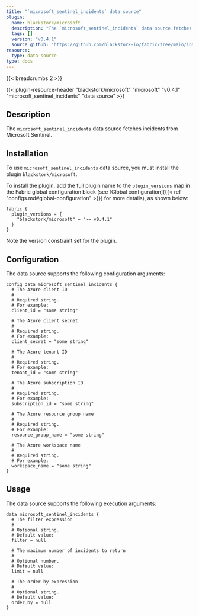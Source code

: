 ```yaml
---
title: "`microsoft_sentinel_incidents` data source"
plugin:
  name: blackstork/microsoft
  description: "The `microsoft_sentinel_incidents` data source fetches incidents from Microsoft Sentinel"
  tags: []
  version: "v0.4.1"
  source_github: "https://github.com/blackstork-io/fabric/tree/main/internal/microsoft/"
resource:
  type: data-source
type: docs
---
```


{{< breadcrumbs 2 >}}

{{< plugin-resource-header "blackstork/microsoft" "microsoft" "v0.4.1" "microsoft_sentinel_incidents" "data source" >}}

## Description
The `microsoft_sentinel_incidents` data source fetches incidents from Microsoft Sentinel.

## Installation

To use `microsoft_sentinel_incidents` data source, you must install the plugin `blackstork/microsoft`.

To install the plugin, add the full plugin name to the `plugin_versions` map in the Fabric global configuration block (see [Global configuration]({{< ref "configs.md#global-configuration" >}}) for more details), as shown below:

```hcl
fabric {
  plugin_versions = {
    "blackstork/microsoft" = ">= v0.4.1"
  }
}
```

Note the version constraint set for the plugin.

## Configuration

The data source supports the following configuration arguments:

```hcl
config data microsoft_sentinel_incidents {
  # The Azure client ID
  #
  # Required string.
  # For example:
  client_id = "some string"

  # The Azure client secret
  #
  # Required string.
  # For example:
  client_secret = "some string"

  # The Azure tenant ID
  #
  # Required string.
  # For example:
  tenant_id = "some string"

  # The Azure subscription ID
  #
  # Required string.
  # For example:
  subscription_id = "some string"

  # The Azure resource group name
  #
  # Required string.
  # For example:
  resource_group_name = "some string"

  # The Azure workspace name
  #
  # Required string.
  # For example:
  workspace_name = "some string"
}
```

## Usage

The data source supports the following execution arguments:

```hcl
data microsoft_sentinel_incidents {
  # The filter expression
  #
  # Optional string.
  # Default value:
  filter = null

  # The maximum number of incidents to return
  #
  # Optional number.
  # Default value:
  limit = null

  # The order by expression
  #
  # Optional string.
  # Default value:
  order_by = null
}
```